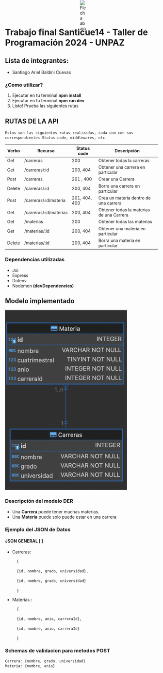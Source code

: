 # Trabajo final Santicue14 - Taller de Programación 2024 - UNPAZ
## Lista de integrantes: 
- Santiago Ariel Baldini Cuevas

### ¿Como utilizar?
1. Ejecutar en tu terminal **npm install**
2. Ejecutar en tu terminal **npm run dev**
3. Listo! Prueba las siguientes rutas <img src="https://www.svgrepo.com/show/295074/arrow-down-download.svg" alt="Flecha abajo" width="20px" style="position: absolute; top: 1px; padding-left:5px">

## RUTAS DE LA API
    Estas son las siguientes rutas realizadas, cada uno con sus correspondientes Status code, middlewares, etc.

|Verbo|Recurso|Status code|Descripción|
|-----|-------|-----------|-----------|
|Get|/carreras|200|Obtener todas la carreras|
|Get|/carreras/:id|200, 404|Obtener una carrera en particular|
|Post|/carreras|201 , 400|Crear una Carrera|
|Delete|/carreras/:id|200, 404|Borra una carrera en particular|
|Post|/carreras/:id/materia|201, 404, 400|Crea un materia dentro de una carrera|
|Get|/carreras/:id/materias|200, 404| Obtener todas la materias de una Carrera
|Get|/materias|200|Obtener todas las materias|
|Get|/materias/:id|200, 404|Obtener una materia en particular|
|Delete|/materias/:id|200, 404|Borra una materia en particular|

### Dependencias utilizadas
- Joi
- Express
- Dotenv
- Nodemon **(devDependencies)**

## Modelo implementado

![DIAGRAMA](DER.png)

### Descripción del modelo DER
- Una **Carrera** puede tener muchas materias.
- Una **Materia** puede solo puede estar en una carrera

### Ejemplo del JSON de Datos
#### JSON GENERAL [ ]
- Carreras: 

        {
    
        {id, nombre, grado, universidad},

        {id, nombre, grado, universidad}
        
        }
- Materias : 
        
        {
        
        {id, nombre, anio, carreraId},

        {id, nombre, anio, carreraId}

        }

### Schemas de validacion para metodos POST
    Carrera: {nombre, grado, universidad} 
    Materia: {nombre, anio}
